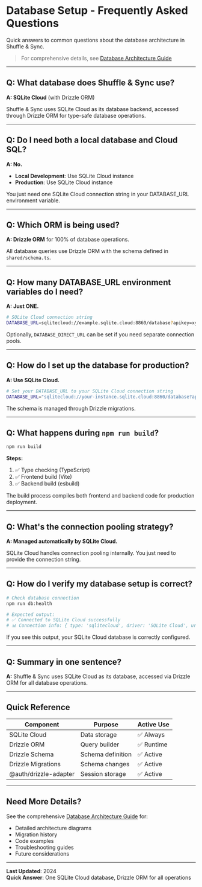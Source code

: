 # Database Setup - Frequently Asked Questions

Quick answers to common questions about the database architecture in Shuffle & Sync.

> For comprehensive details, see [Database Architecture Guide](DATABASE_ARCHITECTURE.md)

---

## Q: What database does Shuffle & Sync use?

**A: SQLite Cloud** (with Drizzle ORM)

Shuffle & Sync uses SQLite Cloud as its database backend, accessed through Drizzle ORM for type-safe database operations.

---

## Q: Do I need both a local database and Cloud SQL?

**A: No.** 
- **Local Development**: Use SQLite Cloud instance
- **Production**: Use SQLite Cloud instance

You just need one SQLite Cloud connection string in your DATABASE_URL environment variable.

---

## Q: Which ORM is being used?

**A: Drizzle ORM** for 100% of database operations.

All database queries use Drizzle ORM with the schema defined in `shared/schema.ts`.

---

## Q: How many DATABASE_URL environment variables do I need?

**A: Just ONE.**

```bash
# SQLite Cloud connection string
DATABASE_URL=sqlitecloud://example.sqlite.cloud:8860/database?apikey=xyz
```

Optionally, `DATABASE_DIRECT_URL` can be set if you need separate connection pools.

---

## Q: How do I set up the database for production?

**A: Use SQLite Cloud.**

```bash
# Set your DATABASE_URL to your SQLite Cloud connection string
DATABASE_URL="sqlitecloud://your-instance.sqlite.cloud:8860/database?apikey=your-key"
```

The schema is managed through Drizzle migrations.

---

## Q: What happens during `npm run build`?

```bash
npm run build
```

**Steps:**
1. ✅ Type checking (TypeScript)
2. ✅ Frontend build (Vite)
3. ✅ Backend build (esbuild)

The build process compiles both frontend and backend code for production deployment.

---

## Q: What's the connection pooling strategy?

**A: Managed automatically by SQLite Cloud.**

SQLite Cloud handles connection pooling internally. You just need to provide the connection string.

---

## Q: How do I verify my database setup is correct?

```bash
# Check database connection
npm run db:health

# Expected output:
# ✅ Connected to SQLite Cloud successfully
# 📊 Connection info: { type: 'sqlitecloud', driver: 'SQLite Cloud', url: '***' }
```

If you see this output, your SQLite Cloud database is correctly configured.

---

## Q: Summary in one sentence?

**A:** Shuffle & Sync uses SQLite Cloud as its database, accessed via Drizzle ORM for all database operations.

---

## Quick Reference

| Component | Purpose | Active Use |
|-----------|---------|------------|
| SQLite Cloud | Data storage | ✅ Always |
| Drizzle ORM | Query builder | ✅ Runtime |
| Drizzle Schema | Schema definition | ✅ Active |
| Drizzle Migrations | Schema changes | ✅ Active |
| @auth/drizzle-adapter | Session storage | ✅ Active |

---

## Need More Details?

See the comprehensive [Database Architecture Guide](DATABASE_ARCHITECTURE.md) for:
- Detailed architecture diagrams
- Migration history
- Code examples
- Troubleshooting guides
- Future considerations

---

**Last Updated**: 2024  
**Quick Answer**: One SQLite Cloud database, Drizzle ORM for all operations
